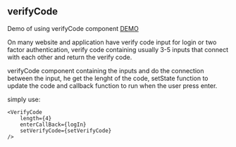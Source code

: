 ## verifyCode

Demo of using verifyCode component [DEMO](https://ordamari.github.io/verifyCode/)

On many website and application have verify code input for login or two factor authentication,
verify code containing usually 3-5 inputs that connect with each other and return the verify code.

verifyCode component containing the inputs and do the connection between the input, he get the lenght of the code, setState function to update the code and callback function to run when the user press enter.

simply use:

```
<VerifyCode
    length={4}
    enterCallBack={logIn}
    setVerifyCode={setVerifyCode}
/>
```
